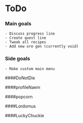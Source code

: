 # ToDo
  ### Main goals
    - Discuss progress line
    - Create quest line
    - Tweak all recipes
    - Add new ore gen (currently void)
    
  ### Side goals
    - Make custom main menu
     
  
  ####DoNotDie
  
  
  ####profileNaem
  
  
  ####popcorn
  
  
  ####Lordomus
  
  
  ####LuckyChuckie

